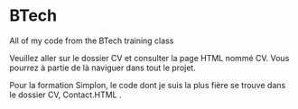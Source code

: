 # BTech
All of my code from the BTech training class

Veuillez aller sur le dossier CV et consulter la page HTML nommé CV. Vous pourrez à partie de là naviguer dans tout le projet.

Pour la formation Simplon, le code dont je suis la plus fière se trouve dans le dossier CV, Contact.HTML .

